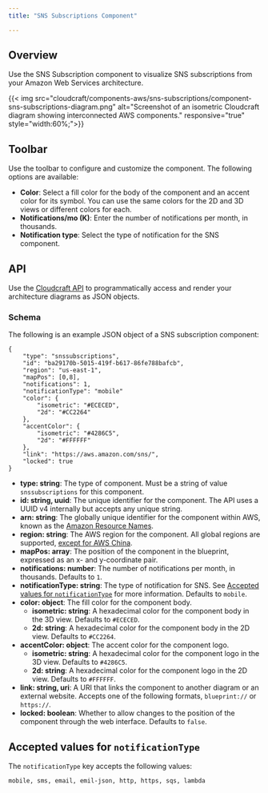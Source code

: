 ```yaml
---
title: "SNS Subscriptions Component"

---
```

## Overview

Use the SNS Subscription component to visualize SNS subscriptions from your Amazon Web Services architecture.

{{< img src="cloudcraft/components-aws/sns-subscriptions/component-sns-subscriptions-diagram.png" alt="Screenshot of an isometric Cloudcraft diagram showing interconnected AWS components." responsive="true" style="width:60%;">}}

## Toolbar

Use the toolbar to configure and customize the component. The following options are available:

- **Color**: Select a fill color for the body of the component and an accent color for its symbol. You can use the same colors for the 2D and 3D views or different colors for each.
- **Notifications/mo (K)**: Enter the number of notifications per month, in thousands.
- **Notification type**: Select the type of notification for the SNS component.

## API

Use the [Cloudcraft API][1] to programmatically access and render your architecture diagrams as JSON objects.

### Schema

The following is an example JSON object of a SNS subscription component:

```
{
    "type": "snssubscriptions",
    "id": "ba29170b-5015-419f-b617-86fe788bafcb",
    "region": "us-east-1",
    "mapPos": [0,8],
    "notifications": 1,
    "notificationType": "mobile"
    "color": {
        "isometric": "#ECECED",
        "2d": "#CC2264"
    },
    "accentColor": {
        "isometric": "#4286C5",
        "2d": "#FFFFFF"
    },
    "link": "https://aws.amazon.com/sns/",
    "locked": true
}
```

- **type: string**: The type of component. Must be a string of value `snssubscriptions` for this component.
- **id: string, uuid**: The unique identifier for the component. The API uses a UUID v4 internally but accepts any unique string.
- **arn: string**: The globally unique identifier for the component within AWS, known as the [Amazon Resource Names][2].
- **region: string**: The AWS region for the component. All global regions are supported, [except for AWS China][3].
- **mapPos: array**: The position of the component in the blueprint, expressed as an x- and y-coordinate pair.
- **notifications: number**: The number of notifications per month, in thousands. Defaults to `1`.
- **notificationType: string**: The type of notification for SNS. See [Accepted values for `notificationType`](#accepted-values-for-notificationType) for more information. Defaults to `mobile`.
- **color: object**: The fill color for the component body.
  - **isometric: string**: A hexadecimal color for the component body in the 3D view. Defaults to `#ECECED`.
  - **2d: string**: A hexadecimal color for the component body in the 2D view. Defaults to `#CC2264`.
- **accentColor: object**: The accent color for the component logo.
  - **isometric: string**: A hexadecimal color for the component logo in the 3D view. Defaults to `#4286C5`.
  - **2d: string**: A hexadecimal color for the component logo in the 2D view. Defaults to `#FFFFFF`.
- **link: string, uri**: A URI that links the component to another diagram or an external website. Accepts one of the following formats, `blueprint://` or `https://`.
- **locked: boolean**: Whether to allow changes to the position of the component through the web interface. Defaults to `false`.

## Accepted values for `notificationType`

The `notificationType` key accepts the following values:

```
mobile, sms, email, emil-json, http, https, sqs, lambda
```

[1]: https://developers.cloudcraft.co/
[2]: https://docs.aws.amazon.com/general/latest/gr/aws-arns-and-namespaces.html
[3]: https://help.cloudcraft.co/article/110-scan-error-aws-china-region

